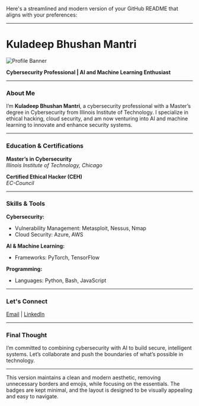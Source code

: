Here's a streamlined and modern version of your GitHub README that aligns with your preferences:

---

# Kuladeep Bhushan Mantri

![Profile Banner](https://via.placeholder.com/1200x300.png?text=Kuladeep+Bhushan+Mantri) <!-- Replace with your banner image -->

**Cybersecurity Professional | AI and Machine Learning Enthusiast**

---

### About Me

I’m **Kuladeep Bhushan Mantri**, a cybersecurity professional with a Master’s degree in Cybersecurity from Illinois Institute of Technology. I specialize in ethical hacking, cloud security, and am now venturing into AI and machine learning to innovate and enhance security systems.

---

### Education & Certifications

**Master’s in Cybersecurity**  
_Illinois Institute of Technology, Chicago_

**Certified Ethical Hacker (CEH)**  
_EC-Council_

---

### Skills & Tools

**Cybersecurity:**
- Vulnerability Management: Metasploit, Nessus, Nmap
- Cloud Security: Azure, AWS

**AI & Machine Learning:**
- Frameworks: PyTorch, TensorFlow

**Programming:**
- Languages: Python, Bash, JavaScript

---

### Let's Connect

[Email](mailto:kuladeepbmantri@gmail.com) | [LinkedIn](https://linkedin.com/in/kuladeepmantri)

---

### Final Thought

I’m committed to combining cybersecurity with AI to build secure, intelligent systems. Let’s collaborate and push the boundaries of what’s possible in technology.

---

This version maintains a clean and modern aesthetic, removing unnecessary borders and emojis, while focusing on the essentials. The badges are kept minimal, and the layout is designed to be visually appealing and easy to navigate.
